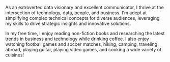 As an extroverted data visionary and excellent communicator, I thrive at the intersection of technology, data, people, and business. I'm adept at simplifying complex technical concepts for diverse audiences, leveraging my skills to drive strategic insights and innovative solutions.

In my free time, I enjoy reading non-fiction books and researching the latest trends in business and technology while drinking coffee. I also enjoy watching football games and soccer matches, hiking, camping, traveling abroad, playing guitar, playing video games, and cooking a wide variety of cuisines!

<!---
thomascowart/thomascowart is a ✨ special ✨ repository because its `README.md` (this file) appears on your GitHub profile.
You can click the Preview link to take a look at your changes.
--->
